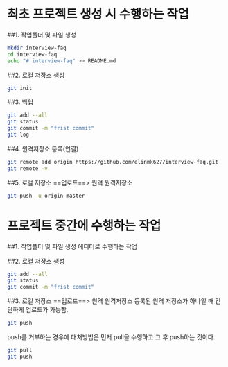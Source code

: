 # 최초 프로젝트 생성 시 수행하는 작업


##1. 작업폴더 및 파일 생성
```bash
mkdir interview-faq
cd interview-faq
echo "# interview-faq" >> README.md
```

##2. 로컬 저장소 생성
```bash
git init
```

##3. 백업
```bash
git add --all
git status
git commit -m "frist commit"
git log
```

##4. 원격저장소 등록(연결)
```bash
git remote add origin https://github.com/elinmk627/interview-faq.git
git remote -v
```

##5. 로컬 저장소 ==업로드==> 원격 원격저장소
```bash
git push -u origin master
```




# 프로젝트 중간에 수행하는 작업

##1. 작업폴더 및 파일 생성
에디터로 수행하는 작업

##2. 로컬 저장소 생성
```bash
git add --all
git status
git commit -m "frist commit"
```

##3. 로컬 저장소 ==업로드==> 원격 원격저장소
등록된 원격 저장소가 하나일 때 간단하게 업로드가 가능함.
```bash
git push
```

push를 거부하는 경우에 대처방법은 먼저 pull을 수행하고 그 후 push하는 것이다.
```bash
git pull
git push
```

